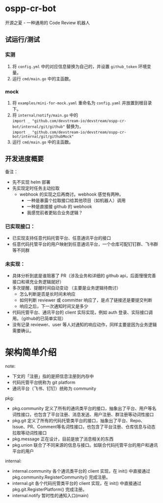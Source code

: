 # ospp-cr-bot
开源之夏 - 一种通用的 Code Review 机器人

## 试运行/测试
### 实测
1. 将 `config.yml` 中的对应信息替换为自己的，并设置 `github_token` 环境变量。
2. 运行 `cmd/main.go` 中的主函数。
### mock
1. 将 `examples/mini-for-mock.yaml` 重命名为 `config.yaml` 并放置到根目录下。
2. 将 `internal/notify/main.go` 中的  
`import _ "github.com/devstream-io/devstream/ospp-cr-bot/internal/git/github"` 替换为，  
`import _ "github.com/devstream-io/devstream/ospp-cr-bot/internal/git/githubMock"`
3. 运行 `cmd/main.go` 中的主函数。

## 开发进度概要
备注：
* 先不实现 helm 部署
* 先实现定时任务主动拉取
  * webhook 的实现之后再商讨。webhook 感觉有两种。
    * 一种是暴露个拉取接口给其他项目（如机器人）调用
    * 一种是直接接 github 的 webhook
    * 我感觉前者更贴合业务逻辑？

### 已实现接口：
* 已实现支持任意代码托管平台、任意通讯平台的接口
* 任意代码托管平台的用户映射到任意通讯平台，一个仓库可配钉钉群、飞书群等不同群

### 未实现：
* 具体分析到底是谁阻塞了 PR（涉及业务和详细的 github api，后面慢慢完善接口和填充业务逻辑就好）
* 多次提醒、提醒时间自动变动 （主要是业务逻辑待商讨）
  * 怎么判断是否是长时间未响应
  * 如何判断 reviewer 或 committer 响应了，是点了链接还是要提交判断
  * 响应之后，下一次通知时间又是多少
* 代码托管平台、通讯平台的 client 实际实现，例如 auth 登录、实际接口调用。（github的已简单实现）
* 没有记录 reviewer、user 等人对通知的响应动作，同样主要是因为业务逻辑需要确认。

# 架构简单介绍
note: 
* 下文的「注册」指的是把信息注册到内存中
* 代码托管平台统称为 git platform
* 通讯平台（飞书、钉钉）统称为 community

pkg:
- pkg.community 定义了所有的通讯类平台的接口，抽象出了平台、用户等名词性接口，也包含了平台注册、消息发送、用户注册、群注册等动词性接口
- pkg.git 定义了所有的代码托管类平台的接口，抽象出了平台、Repo、Issue、PR、Comment等名词性接口，也包含了平台注册、仓库信息与动态拉取等动词性接口
- pkg.message 正在设计，目前是放了消息相关的东西
- pkg.union 联合了不同来源的信息与接口。如联合代码托管平台的用户和通讯平台的用户

internal:
- internal.community 各个通讯类平台的 client 实现，在 init() 中直接通过 pkg.community.RegisterCommunity() 完成注册。
- internal.git 各个代码托管类平台的 client 实现，在 init() 中直接通过 pkg.git.RegisterPlatform() 完成注册。
- internal.notify 暂时性的通知入口(main)
